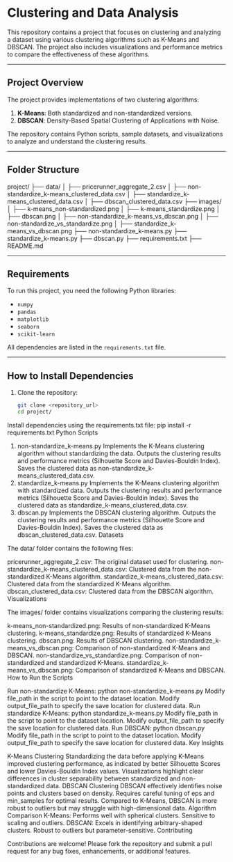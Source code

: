 # **Clustering and Data Analysis**

This repository contains a project that focuses on clustering and analyzing a dataset using various clustering algorithms such as K-Means and DBSCAN. The project also includes visualizations and performance metrics to compare the effectiveness of these algorithms.

---

## **Project Overview**

The project provides implementations of two clustering algorithms:
1. **K-Means**: Both standardized and non-standardized versions.
2. **DBSCAN**: Density-Based Spatial Clustering of Applications with Noise.

The repository contains Python scripts, sample datasets, and visualizations to analyze and understand the clustering results.

---

## **Folder Structure**

project/ ├── data/ │ ├── pricerunner_aggregate_2.csv │ ├── non-standardize_k-means_clustered_data.csv │ ├── standardize_k-means_clustered_data.csv │ ├── dbscan_clustered_data.csv ├── images/ │ ├── k-means_non-standardized.png │ ├── k-means_standardize.png │ ├── dbscan.png │ ├── non-standardize_k-means_vs_dbscan.png │ ├── non-standardize_vs_standardize.png │ ├── standardize_k-means_vs_dbscan.png ├── non-standardize_k-means.py ├── standardize_k-means.py ├── dbscan.py ├── requirements.txt ├── README.md


---

## **Requirements**

To run this project, you need the following Python libraries:

- `numpy`
- `pandas`
- `matplotlib`
- `seaborn`
- `scikit-learn`

All dependencies are listed in the `requirements.txt` file.

---

## **How to Install Dependencies**

1. Clone the repository:
   ```bash
   git clone <repository_url>
   cd project/
Install dependencies using the requirements.txt file:
pip install -r requirements.txt
Python Scripts

1. non-standardize_k-means.py
Implements the K-Means clustering algorithm without standardizing the data.
Outputs the clustering results and performance metrics (Silhouette Score and Davies-Bouldin Index).
Saves the clustered data as non-standardize_k-means_clustered_data.csv.
2. standardize_k-means.py
Implements the K-Means clustering algorithm with standardized data.
Outputs the clustering results and performance metrics (Silhouette Score and Davies-Bouldin Index).
Saves the clustered data as standardize_k-means_clustered_data.csv.
3. dbscan.py
Implements the DBSCAN clustering algorithm.
Outputs the clustering results and performance metrics (Silhouette Score and Davies-Bouldin Index).
Saves the clustered data as dbscan_clustered_data.csv.
Datasets

The data/ folder contains the following files:

pricerunner_aggregate_2.csv: The original dataset used for clustering.
non-standardize_k-means_clustered_data.csv: Clustered data from the non-standardized K-Means algorithm.
standardize_k-means_clustered_data.csv: Clustered data from the standardized K-Means algorithm.
dbscan_clustered_data.csv: Clustered data from the DBSCAN algorithm.
Visualizations

The images/ folder contains visualizations comparing the clustering results:

k-means_non-standardized.png: Results of non-standardized K-Means clustering.
k-means_standardize.png: Results of standardized K-Means clustering.
dbscan.png: Results of DBSCAN clustering.
non-standardize_k-means_vs_dbscan.png: Comparison of non-standardized K-Means and DBSCAN.
non-standardize_vs_standardize.png: Comparison of non-standardized and standardized K-Means.
standardize_k-means_vs_dbscan.png: Comparison of standardized K-Means and DBSCAN.
How to Run the Scripts

Run non-standardize K-Means:
python non-standardize_k-means.py
Modify file_path in the script to point to the dataset location.
Modify output_file_path to specify the save location for clustered data.
Run standardize K-Means:
python standardize_k-means.py
Modify file_path in the script to point to the dataset location.
Modify output_file_path to specify the save location for clustered data.
Run DBSCAN:
python dbscan.py
Modify file_path in the script to point to the dataset location.
Modify output_file_path to specify the save location for clustered data.
Key Insights

K-Means Clustering
Standardizing the data before applying K-Means improved clustering performance, as indicated by better Silhouette Scores and lower Davies-Bouldin Index values.
Visualizations highlight clear differences in cluster separability between standardized and non-standardized data.
DBSCAN Clustering
DBSCAN effectively identifies noise points and clusters based on density.
Requires careful tuning of eps and min_samples for optimal results.
Compared to K-Means, DBSCAN is more robust to outliers but may struggle with high-dimensional data.
Algorithm Comparison
K-Means:
Performs well with spherical clusters.
Sensitive to scaling and outliers.
DBSCAN:
Excels in identifying arbitrary-shaped clusters.
Robust to outliers but parameter-sensitive.
Contributing

Contributions are welcome! Please fork the repository and submit a pull request for any bug fixes, enhancements, or additional features.
